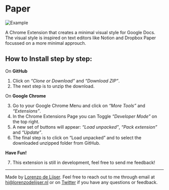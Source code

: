 # Paper

![Example](https://pbs.twimg.com/media/EKYL1o5WkAA29gN?format=jpg&name=4096x4096 "Paper Chrome Extension Example")

A Chrome Extension that creates a minimal visual style for Google Docs. The visual style is inspired on text editors like Notion and Dropbox Paper focussed on a more minimal approuch.

## How to Install step by step:
On **GitHub**

1. Click on *“Clone or Download”* and *“Download ZIP”*.
2. The next step is to unzip the download.

On **Google Chrome**

3. Go to your Google Chrome Menu and click on *“More Tools”* and *“Extensions”*.
4. In the Chrome Extensions Page you can Toggle *“Developer Mode”* on the top right.
5. A new set of buttons will appear: *“Load unpacked”*, *“Pack extension”* and *“Update”*.
6. The final step is to click on “Load unpacked” and to select the downloaded unzipped folder from GitHub.

**Have Fun!**

7. This extension is still in development, feel free to send me feedback!


---


Made by [Lorenzo de Lijser](https://twitter.com/lorenzodelijser). Feel free to reach out to me through email at [hi@lorenzodelijser.nl](mailto:hi@lorenzodelijser.nl) or on [Twitter](https://twitter.com/lorenzodelijser) if you have any questions or feedback.
